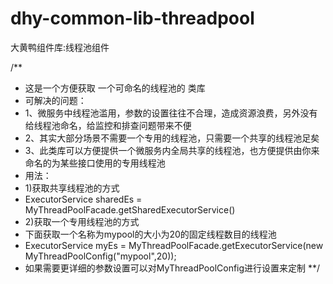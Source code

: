 # dhy-common-lib-threadpool
大黄鸭组件库:线程池组件

/**
 * 这是一个方便获取 一个可命名的线程池的 类库
 * 可解决的问题：
 * 1、微服务中线程池滥用，参数的设置往往不合理，造成资源浪费，另外没有给线程池命名，给监控和排查问题带来不便
 * 2、其实大部分场景不需要一个专用的线程池，只需要一个共享的线程池足矣
 * 3、此类库可以方便提供一个微服务内全局共享的线程池，也方便提供由你来命名的为某些接口使用的专用线程池
 * 用法：
 * 1)获取共享线程池的方式
 *   ExecutorService sharedEs = MyThreadPoolFacade.getSharedExecutorService()
 * 2)获取一个专用线程池的方式
 *   下面获取一个名称为mypool的大小为20的固定线程数目的线程池
 *   ExecutorService myEs =  MyThreadPoolFacade.getExecutorService(new MyThreadPoolConfig("mypool",20));
 *   如果需要更详细的参数设置可以对MyThreadPoolConfig进行设置来定制
 **/


